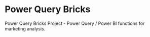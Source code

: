 # Power Query Bricks

Power Query Bricks Project - Power Query / Power BI functions for marketing analysis. 
